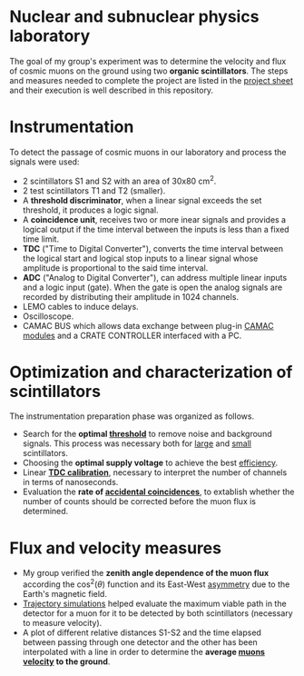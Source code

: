 # Nuclear and subnuclear physics laboratory

The goal of my group's experiment was to determine the velocity and flux of cosmic muons on the ground using two **organic scintillators**. 
The steps and measures needed to complete the project are listed in the [project sheet](/muons_factsheet.pdf) and their execution is well described in this repository.

# Instrumentation
To detect the passage of cosmic muons in our laboratory and process the signals were used:
- 2 scintillators S1 and S2 with an area of 30x80 cm<sup>2</sup>.
- 2 test scintillators T1 and T2 (smaller).
- A **threshold discriminator**, when a linear signal exceeds the set threshold, it produces a logic signal.
- A **coincidence unit**, receives two or more inear signals and provides a logical output if the time interval between the inputs is less than a fixed time limit.
- **TDC** ("Time to Digital Converter"), converts the time interval between the logical start and logical stop inputs to a linear signal whose amplitude is proportional to the said time interval.
- **ADC** ("Analog to Digital Converter"), can address multiple linear inputs and a logic input (gate). When the gate is open the analog signals are recorded by distributing their amplitude in 1024 channels.
- LEMO cables to induce delays.
- Oscilloscope.
- CAMAC BUS which allows data exchange between plug-in [CAMAC modules](/CAMAC_modules) and a CRATE CONTROLLER interfaced with a PC.

# Optimization and characterization of scintillators
The instrumentation preparation phase was organized as follows.
- Search for the **optimal [threshold](/Threshold_optimization)** to remove noise and background signals. This process was necessary both for [large](/Threshold_optimization/Large_scintillators) and [small](/Threshold_optimization/Small_scintillators) scintillators.
- Choosing the **optimal supply voltage** to achieve the best [efficiency](/Efficiency).
- Linear **[TDC calibration](/TDC_calibration)**, necessary to interpret the number of channels in terms of nanoseconds.
- Evaluation the **rate of [accidental coincidences](/Accidental_coincidences)**, to extablish whether the number of counts should be corrected before the muon flux is determined.

# Flux and velocity measures
- My group verified the **zenith angle dependence of the muon flux** according the cos<sup>2</sup>($\theta$) function and its East-West [asymmetry](/Est_Ovest_asymmetry) due to the Earth's magnetic field.
- [Trajectory simulations](/Trajectory_simulation) helped evaluate the maximum viable path in the detector for a muon for it to be detected by both scintillators (necessary to measure velocity).
- A plot of different relative distances S1-S2 and the time elapsed between passing through one detector and the other has been interpolated with a line in order to determine the **average [muons velocity](/Muons_velocity) to the ground**.
